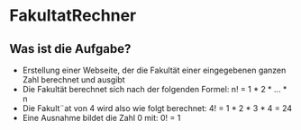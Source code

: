 # FakultatRechner


## Was ist die Aufgabe?

* Erstellung einer Webseite, der die Fakultät einer eingegebenen ganzen Zahl berechnet und ausgibt
* Die Fakultät berechnet sich nach der folgenden Formel: n! = 1 * 2 * ... * n
* Die Fakult¨at von 4 wird also wie folgt berechnet: 4! = 1 * 2 * 3 * 4 = 24
* Eine Ausnahme bildet die Zahl 0 mit: 0! = 1
